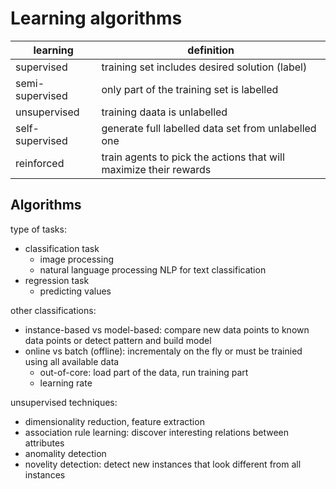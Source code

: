 # Learning algorithms

learning | definition
---|---
supervised | training set includes desired solution (label)
semi-supervised | only part of the training set is labelled
unsupervised | training daata is unlabelled
self-supervised | generate full labelled data set from unlabelled one
reinforced | train agents to pick the actions that will maximize their rewards

## Algorithms

type of tasks:

- classification task
  - image processing
  - natural language processing NLP for text classification
- regression task
  - predicting values

other classifications:

- instance-based vs model-based: compare new data points to known data points or detect pattern and build model
- online vs batch (offline): incrementaly on the fly or must be trainied using all available data
  - out-of-core: load part of the data, run training part
  - learning rate

unsupervised techniques:

- dimensionality reduction, feature extraction
- association rule learning: discover interesting relations between attributes
- anomality detection
- novelity detection: detect new instances that look different from all instances

